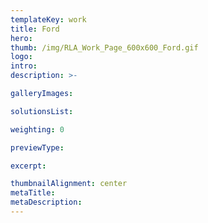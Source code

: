 ```yaml
---
templateKey: work
title: Ford
hero: 
thumb: /img/RLA_Work_Page_600x600_Ford.gif
logo: 
intro: 
description: >-

galleryImages:

solutionsList:

weighting: 0

previewType:

excerpt:

thumbnailAlignment: center
metaTitle: 
metaDescription:
---
```

